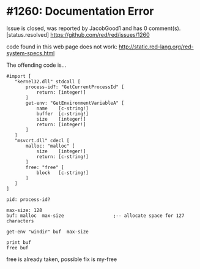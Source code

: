 
#1260: Documentation Error
================================================================================
Issue is closed, was reported by JacobGood1 and has 0 comment(s).
[status.resolved]
<https://github.com/red/red/issues/1260>

code found in this web page does not work: http://static.red-lang.org/red-system-specs.html

The offending code is...

```
#import [
   "kernel32.dll" stdcall [
       process-id?: "GetCurrentProcessId" [
           return: [integer!]
       ]
       get-env: "GetEnvironmentVariableA" [
           name    [c-string!]
           buffer  [c-string!]
           size    [integer!]
           return: [integer!]
       ]
   ]
   "msvcrt.dll" cdecl [
       malloc: "malloc" [
           size    [integer!]
           return: [c-string!]
       ]
       free: "free" [
           block   [c-string!]
       ]
   ]
]

pid: process-id?

max-size: 128
buf: malloc  max-size                  ;-- allocate space for 127 characters

get-env "windir" buf  max-size

print buf
free buf
```

free is already taken, possible fix is my-free



